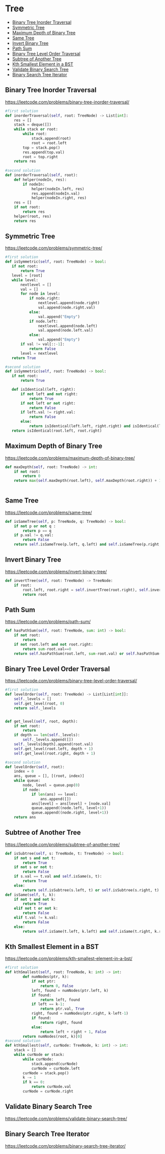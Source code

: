 # Tree

+ [Binary Tree Inorder Traversal](#binary-tree-inorder-traversal)
+ [Symmetric Tree](#symmetric-tree)
+ [Maximum Depth of Binary Tree](#maximum-depth-of-binary-tree)
+ [Same Tree](#same-tree)
+ [Invert Binary Tree](#invert-binary-tree)
+ [Path Sum](#path-sum)
+ [Binary Tree Level Order Traversal](#binary-tree-level-order-traversal)
+ [Subtree of Another Tree](#subtree-of-another-tree)
+ [Kth Smallest Element in a BST](#kth-smallest-element-in-a-bst)
+ [Validate Binary Search Tree](#validate-binary-search-tree)
+ [Binary Search Tree Iterator](#binary-search-tree-iterator)

## Binary Tree Inorder Traversal

https://leetcode.com/problems/binary-tree-inorder-traversal/

```python
#first solution
def inorderTraversal(self, root: TreeNode) -> List[int]:
    res = []
    stack = deque([])
    while stack or root:
        while root:
            stack.append(root)
            root = root.left
        top = stack.pop()
        res.append(top.val)
        root = top.right
    return res
    
#second solution
def inorderTraversal(self, root):
    def helper(nodeIn, res):
        if nodeIn:
            helper(nodeIn.left, res)
            res.append(nodeIn.val)
            helper(nodeIn.right, res)
    res = []
    if not root:
        return res
    helper(root, res)
    return res

```


## Symmetric Tree

https://leetcode.com/problems/symmetric-tree/
 
 ```python
 #first solution
 def isSymmetric(self, root: TreeNode) -> bool:
    if not root:
        return True
    level = [root]
    while level:
        nextlevel = []
        val = []
        for node in level:
            if node.right:
                nextlevel.append(node.right)
                val.append(node.right.val)
            else:
                val.append("Empty")
            if node.left:
                nextlevel.append(node.left)
                val.append(node.left.val)
            else:
                val.append("Empty")
        if val != val[::-1]:
            return False
        level = nextlevel
    return True

#second solution
def isSymmetric(self, root: TreeNode) -> bool:
    if not root:
        return True

    def isIdentical(left, right):
        if not left and not right:
            return True
        if not left or not right:
            return False
        if left.val != right.val:
            return False
        else:
            return isIdentical(left.left, right.right) and isIdentical(left.right, right.left)
    return isIdentical(root.left, root.right)


```

## Maximum Depth of Binary Tree
https://leetcode.com/problems/maximum-depth-of-binary-tree/
```python
def maxDepth(self, root: TreeNode) -> int:
    if not root:
        return 0
    return max(self.maxDepth(root.left), self.maxDepth(root.right)) + 1
     

```



## Same Tree

https://leetcode.com/problems/same-tree/
```python
def isSameTree(self, p: TreeNode, q: TreeNode) -> bool:
    if not p or not q :
        return p == q
    if p.val != q.val:
        return False
    return self.isSameTree(p.left, q.left) and self.isSameTree(p.right, q.right)


```



## Invert Binary Tree
https://leetcode.com/problems/invert-binary-tree/

```python
def invertTree(self, root: TreeNode) -> TreeNode:
    if root:
        root.left, root.right = self.invertTree(root.right), self.invertTree(root.left)
        return root
```

## Path Sum

https://leetcode.com/problems/path-sum/
```python
def hasPathSum(self, root: TreeNode, sum: int) -> bool:
    if not root:
        return
    if not root.left and not root.right:
        return sum-root.val==0
    return self.hasPathSum(root.left, sum-root.val) or self.hasPathSum(root.right, sum-root.val)

```



## Binary Tree Level Order Traversal

https://leetcode.com/problems/binary-tree-level-order-traversal/
```python
#first solution
def levelOrder(self, root: TreeNode) -> List[List[int]]:
    self._levels = []
    self.get_level(root, 0)
    return self._levels


def get_level(self, root, depth):
    if not root:
        return
    if depth == len(self._levels):
        self._levels.append([])
    self._levels[depth].append(root.val)
    self.get_level(root.left, depth + 1)
    self.get_level(root.right, depth + 1)

#second solution
def levelOrder(self, root):
    index = 0
    ans, queue = [], [(root, index)]
    while queue:
        node, level = queue.pop(0)
        if node:
            if len(ans) == level:
                ans.append([])
            ans[level] = ans[level] + [node.val]
            queue.append((node.left, level+1))
            queue.append((node.right, level+1))
    return ans

```


## Subtree of Another Tree

https://leetcode.com/problems/subtree-of-another-tree/
```python
def isSubtree(self, s: TreeNode, t: TreeNode) -> bool:
    if not s and not t:
        return True
    if not s or not t:
        return False
    if s.val == t.val and self.isSame(s, t):
        return True
    else:
        return self.isSubtree(s.left, t) or self.isSubtree(s.right, t)
def isSame(self, t, k):
    if not t and not k:
        return True
    elif not t or not k:
        return False
    elif t.val != k.val:
        return False
    else:
        return self.isSame(t.left, k.left) and self.isSame(t.right, k.right)

```


## Kth Smallest Element in a BST

https://leetcode.com/problems/kth-smallest-element-in-a-bst/
```python
#first solution
def kthSmallest(self, root: TreeNode, k: int) -> int:
        def numNodes(ptr, k):
            if not ptr:
                return 0, False
            left, found = numNodes(ptr.left, k)
            if found:
                return left, found
            if left == k-1:
                return ptr.val, True
            right, found = numNodes(ptr.right, k-left-1)
            if found:
                return right, found
            else:
                return left + right + 1, False
        return numNodes(root, k)[0]
#second solution
def kthSmallest(self, curNode: TreeNode, k: int) -> int:
    stack = []
    while curNode or stack:
        while curNode:
            stack.append(curNode)
            curNode = curNode.left
        curNode = stack.pop()
        k -= 1
        if k == 0:
            return curNode.val
        curNode = curNode.right

```

## Validate Binary Search Tree

https://leetcode.com/problems/validate-binary-search-tree/


## Binary Search Tree Iterator

https://leetcode.com/problems/binary-search-tree-iterator/

